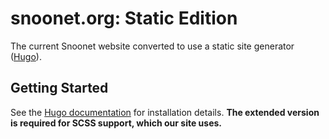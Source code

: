 # snoonet.org: Static Edition

The current Snoonet website converted to use a static site generator
([Hugo](https://gohugo.io/)).

## Getting Started

See the [Hugo documentation](https://gohugo.io/getting-started/) for
installation details. **The extended version is required for SCSS support, which
our site uses.**
